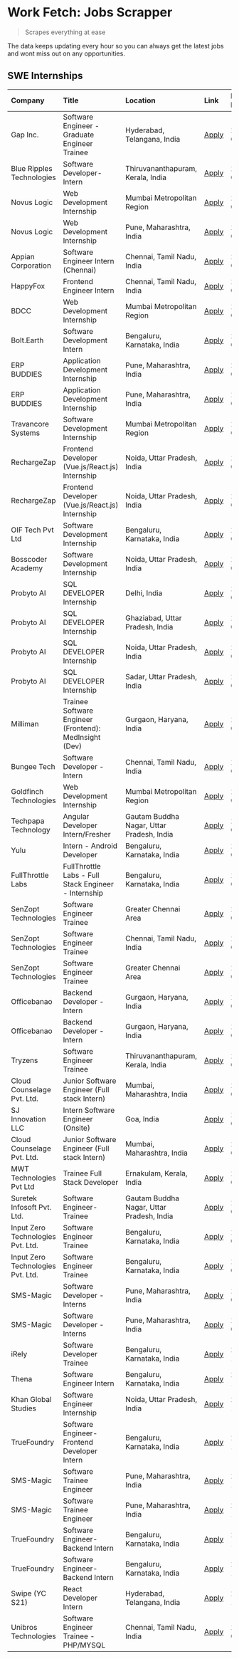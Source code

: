 # Work Fetch: Jobs Scrapper
> Scrapes everything at ease

The data keeps updating every hour so you can always get the latest jobs and wont miss out on any opportunities.

## SWE Internships
<!--START_SECTION:workfetch-->
| Company                           | Title                                                  | Location                                  | Link                                                                                                                                                                                                                                                                    | Date Posted   |
|:----------------------------------|:-------------------------------------------------------|:------------------------------------------|:------------------------------------------------------------------------------------------------------------------------------------------------------------------------------------------------------------------------------------------------------------------------|:--------------|
| Gap Inc.                          | Software Engineer - Graduate Engineer Trainee          | Hyderabad, Telangana, India               | [Apply](https://in.linkedin.com/jobs/view/software-engineer-graduate-engineer-trainee-at-gap-inc-3853818960?position=24&pageNum=0&refId=55K2eM8oFCzK7DTPQL6t2Q%3D%3D&trackingId=rNvUQe9YCj%2FWMZcqvYQnlA%3D%3D&trk=public_jobs_jserp-result_search-card)                | 2024-03-12    |
| Blue Ripples Technologies         | Software Developer- Intern                             | Thiruvananthapuram, Kerala, India         | [Apply](https://in.linkedin.com/jobs/view/software-developer-intern-at-blue-ripples-technologies-3850505983?position=20&pageNum=0&refId=55K2eM8oFCzK7DTPQL6t2Q%3D%3D&trackingId=QSNqCcWfDxiO38z83PClWQ%3D%3D&trk=public_jobs_jserp-result_search-card)                  | 2024-03-09    |
| Novus Logic                       | Web Development Internship                             | Mumbai Metropolitan Region                | [Apply](https://in.linkedin.com/jobs/view/web-development-internship-at-novus-logic-3850818621?position=54&pageNum=0&refId=55K2eM8oFCzK7DTPQL6t2Q%3D%3D&trackingId=1yvZuHtbElb2njYh7%2B0Seg%3D%3D&trk=public_jobs_jserp-result_search-card)                             | 2024-03-08    |
| Novus Logic                       | Web Development Internship                             | Pune, Maharashtra, India                  | [Apply](https://in.linkedin.com/jobs/view/web-development-internship-at-novus-logic-3850815684?position=55&pageNum=0&refId=55K2eM8oFCzK7DTPQL6t2Q%3D%3D&trackingId=qCV2yh0y%2Fcm7HJs0ti0lHQ%3D%3D&trk=public_jobs_jserp-result_search-card)                             | 2024-03-08    |
| Appian Corporation                | Software Engineer Intern (Chennai)                     | Chennai, Tamil Nadu, India                | [Apply](https://in.linkedin.com/jobs/view/software-engineer-intern-chennai-at-appian-corporation-3848335036?position=4&pageNum=0&refId=55K2eM8oFCzK7DTPQL6t2Q%3D%3D&trackingId=PTi9I2xi9CI3hDD9GLCzcA%3D%3D&trk=public_jobs_jserp-result_search-card)                   | 2024-03-07    |
| HappyFox                          | Frontend Engineer Intern                               | Chennai, Tamil Nadu, India                | [Apply](https://in.linkedin.com/jobs/view/frontend-engineer-intern-at-happyfox-3848357951?position=42&pageNum=0&refId=55K2eM8oFCzK7DTPQL6t2Q%3D%3D&trackingId=vh%2FBrLatwChRBuQt8kVKSg%3D%3D&trk=public_jobs_jserp-result_search-card)                                  | 2024-03-07    |
| BDCC                              | Web Development Internship                             | Mumbai Metropolitan Region                | [Apply](https://in.linkedin.com/jobs/view/web-development-internship-at-bdcc-3849712398?position=59&pageNum=0&refId=55K2eM8oFCzK7DTPQL6t2Q%3D%3D&trackingId=0qfGZUMzMaIjlWu7V6vwDQ%3D%3D&trk=public_jobs_jserp-result_search-card)                                      | 2024-03-07    |
| Bolt.Earth                        | Software Development Intern                            | Bengaluru, Karnataka, India               | [Apply](https://in.linkedin.com/jobs/view/software-development-intern-at-bolt-earth-3849437038?position=7&pageNum=2&refId=kQw0E32hKvmIcw9R4bua2A%3D%3D&trackingId=qmLw40Qw6cLsKuDVvisnFQ%3D%3D&trk=public_jobs_jserp-result_search-card)                                | 2024-03-07    |
| ERP BUDDIES                       | Application Development Internship                     | Pune, Maharashtra, India                  | [Apply](https://in.linkedin.com/jobs/view/application-development-internship-at-erp-buddies-3848828144?position=31&pageNum=0&refId=55K2eM8oFCzK7DTPQL6t2Q%3D%3D&trackingId=888%2BmxUHTbq9yGngJE2Hsw%3D%3D&trk=public_jobs_jserp-result_search-card)                     | 2024-03-06    |
| ERP BUDDIES                       | Application Development Internship                     | Pune, Maharashtra, India                  | [Apply](https://in.linkedin.com/jobs/view/application-development-internship-at-erp-buddies-3848828144?position=6&pageNum=2&refId=kQw0E32hKvmIcw9R4bua2A%3D%3D&trackingId=zaK7OcxWbgdyAN9xhoGoQw%3D%3D&trk=public_jobs_jserp-result_search-card)                        | 2024-03-06    |
| Travancore Systems                | Software Development Internship                        | Mumbai Metropolitan Region                | [Apply](https://in.linkedin.com/jobs/view/software-development-internship-at-travancore-systems-3847706952?position=11&pageNum=0&refId=55K2eM8oFCzK7DTPQL6t2Q%3D%3D&trackingId=IAghNdEroMF9JMou19VQHQ%3D%3D&trk=public_jobs_jserp-result_search-card)                   | 2024-03-05    |
| RechargeZap                       | Frontend Developer  (Vue.js/React.js) Internship       | Noida, Uttar Pradesh, India               | [Apply](https://in.linkedin.com/jobs/view/frontend-developer-vue-js-react-js-internship-at-rechargezap-3847708827?position=34&pageNum=0&refId=55K2eM8oFCzK7DTPQL6t2Q%3D%3D&trackingId=3wNRQmJguy%2BsoTYoG2EbYw%3D%3D&trk=public_jobs_jserp-result_search-card)          | 2024-03-05    |
| RechargeZap                       | Frontend Developer  (Vue.js/React.js) Internship       | Noida, Uttar Pradesh, India               | [Apply](https://in.linkedin.com/jobs/view/frontend-developer-vue-js-react-js-internship-at-rechargezap-3847708827?position=10&pageNum=2&refId=kQw0E32hKvmIcw9R4bua2A%3D%3D&trackingId=Wrg03c0AthMSa8haAZ2S4A%3D%3D&trk=public_jobs_jserp-result_search-card)            | 2024-03-05    |
| OIF Tech Pvt Ltd                  | Software Development Internship                        | Bengaluru, Karnataka, India               | [Apply](https://in.linkedin.com/jobs/view/software-development-internship-at-oif-tech-pvt-ltd-3846326596?position=5&pageNum=0&refId=55K2eM8oFCzK7DTPQL6t2Q%3D%3D&trackingId=awzxzkcgpuXQqUcnSeBXhg%3D%3D&trk=public_jobs_jserp-result_search-card)                      | 2024-03-04    |
| Bosscoder Academy                 | Software Development Internship                        | Noida, Uttar Pradesh, India               | [Apply](https://in.linkedin.com/jobs/view/software-development-internship-at-bosscoder-academy-3846323827?position=15&pageNum=0&refId=55K2eM8oFCzK7DTPQL6t2Q%3D%3D&trackingId=MPGrG8p4x6oTzAkS1hNqfw%3D%3D&trk=public_jobs_jserp-result_search-card)                    | 2024-03-04    |
| Probyto AI                        | SQL DEVELOPER Internship                               | Delhi, India                              | [Apply](https://in.linkedin.com/jobs/view/sql-developer-internship-at-probyto-ai-3846324863?position=38&pageNum=0&refId=55K2eM8oFCzK7DTPQL6t2Q%3D%3D&trackingId=YYhmkMl7OEBuMIUY%2BzF8zw%3D%3D&trk=public_jobs_jserp-result_search-card)                                | 2024-03-04    |
| Probyto AI                        | SQL DEVELOPER Internship                               | Ghaziabad, Uttar Pradesh, India           | [Apply](https://in.linkedin.com/jobs/view/sql-developer-internship-at-probyto-ai-3846327640?position=45&pageNum=0&refId=55K2eM8oFCzK7DTPQL6t2Q%3D%3D&trackingId=mMLwIyR%2FoezwS5Kdks63lQ%3D%3D&trk=public_jobs_jserp-result_search-card)                                | 2024-03-04    |
| Probyto AI                        | SQL DEVELOPER Internship                               | Noida, Uttar Pradesh, India               | [Apply](https://in.linkedin.com/jobs/view/sql-developer-internship-at-probyto-ai-3846328520?position=48&pageNum=0&refId=55K2eM8oFCzK7DTPQL6t2Q%3D%3D&trackingId=VGjX1yaW3lS5RPDZp3NV8Q%3D%3D&trk=public_jobs_jserp-result_search-card)                                  | 2024-03-04    |
| Probyto AI                        | SQL DEVELOPER Internship                               | Sadar, Uttar Pradesh, India               | [Apply](https://in.linkedin.com/jobs/view/sql-developer-internship-at-probyto-ai-3846329214?position=53&pageNum=0&refId=55K2eM8oFCzK7DTPQL6t2Q%3D%3D&trackingId=Zwb2vzOqDQngVQ1IB6RkHA%3D%3D&trk=public_jobs_jserp-result_search-card)                                  | 2024-03-04    |
| Milliman                          | Trainee Software Engineer (Frontend): MedInsight (Dev) | Gurgaon, Haryana, India                   | [Apply](https://in.linkedin.com/jobs/view/trainee-software-engineer-frontend-medinsight-dev-at-milliman-3792874280?position=7&pageNum=0&refId=55K2eM8oFCzK7DTPQL6t2Q%3D%3D&trackingId=FfzPqBcFHwxkFh%2FI4DRkeA%3D%3D&trk=public_jobs_jserp-result_search-card)          | 2024-03-01    |
| Bungee Tech                       | Software Developer - Intern                            | Chennai, Tamil Nadu, India                | [Apply](https://in.linkedin.com/jobs/view/software-developer-intern-at-bungee-tech-3842220746?position=50&pageNum=0&refId=55K2eM8oFCzK7DTPQL6t2Q%3D%3D&trackingId=fCx8Ac0llNBQNjU%2FYhjgPQ%3D%3D&trk=public_jobs_jserp-result_search-card)                              | 2024-02-28    |
| Goldfinch Technologies            | Web Development Internship                             | Mumbai Metropolitan Region                | [Apply](https://in.linkedin.com/jobs/view/web-development-internship-at-goldfinch-technologies-3837823879?position=52&pageNum=0&refId=55K2eM8oFCzK7DTPQL6t2Q%3D%3D&trackingId=CVEDvi2bk%2F5s%2BEy6Zl%2BGDQ%3D%3D&trk=public_jobs_jserp-result_search-card)              | 2024-02-22    |
| Techpapa Technology               | Angular Developer Intern/Fresher                       | Gautam Buddha Nagar, Uttar Pradesh, India | [Apply](https://in.linkedin.com/jobs/view/angular-developer-intern-fresher-at-techpapa-technology-3834305862?position=56&pageNum=0&refId=55K2eM8oFCzK7DTPQL6t2Q%3D%3D&trackingId=8%2BXldFMNTERgKxQEr2LaEA%3D%3D&trk=public_jobs_jserp-result_search-card)               | 2024-02-20    |
| Yulu                              | Intern - Android Developer                             | Bengaluru, Karnataka, India               | [Apply](https://in.linkedin.com/jobs/view/intern-android-developer-at-yulu-3834459982?position=47&pageNum=0&refId=55K2eM8oFCzK7DTPQL6t2Q%3D%3D&trackingId=bIM1xoSOYddQCWnMxfnRNw%3D%3D&trk=public_jobs_jserp-result_search-card)                                        | 2024-02-19    |
| FullThrottle Labs                 | FullThrottle Labs - Full Stack Engineer - Internship   | Bengaluru, Karnataka, India               | [Apply](https://in.linkedin.com/jobs/view/fullthrottle-labs-full-stack-engineer-internship-at-fullthrottle-labs-3829636016?position=57&pageNum=0&refId=55K2eM8oFCzK7DTPQL6t2Q%3D%3D&trackingId=nbmBfcqREhHTX3PJOLd%2FVg%3D%3D&trk=public_jobs_jserp-result_search-card) | 2024-02-17    |
| SenZopt Technologies              | Software Engineer Trainee                              | Greater Chennai Area                      | [Apply](https://in.linkedin.com/jobs/view/software-engineer-trainee-at-senzopt-technologies-3827688781?position=32&pageNum=0&refId=55K2eM8oFCzK7DTPQL6t2Q%3D%3D&trackingId=HxL4N4T3cDx4j%2BOfvg%2BP2A%3D%3D&trk=public_jobs_jserp-result_search-card)                   | 2024-02-12    |
| SenZopt Technologies              | Software Engineer Trainee                              | Chennai, Tamil Nadu, India                | [Apply](https://in.linkedin.com/jobs/view/software-engineer-trainee-at-senzopt-technologies-3827686880?position=44&pageNum=0&refId=55K2eM8oFCzK7DTPQL6t2Q%3D%3D&trackingId=Zo6uSDejPkU70ooYzu3s1w%3D%3D&trk=public_jobs_jserp-result_search-card)                       | 2024-02-12    |
| SenZopt Technologies              | Software Engineer Trainee                              | Greater Chennai Area                      | [Apply](https://in.linkedin.com/jobs/view/software-engineer-trainee-at-senzopt-technologies-3827688781?position=8&pageNum=2&refId=kQw0E32hKvmIcw9R4bua2A%3D%3D&trackingId=wwfgskdU52wOf3%2FQBljlsA%3D%3D&trk=public_jobs_jserp-result_search-card)                      | 2024-02-12    |
| Officebanao                       | Backend Developer - Intern                             | Gurgaon, Haryana, India                   | [Apply](https://in.linkedin.com/jobs/view/backend-developer-intern-at-officebanao-3814263731?position=26&pageNum=0&refId=55K2eM8oFCzK7DTPQL6t2Q%3D%3D&trackingId=WdpV72p8JNQYXwYJf23fyA%3D%3D&trk=public_jobs_jserp-result_search-card)                                 | 2024-01-31    |
| Officebanao                       | Backend Developer - Intern                             | Gurgaon, Haryana, India                   | [Apply](https://in.linkedin.com/jobs/view/backend-developer-intern-at-officebanao-3814263731?position=1&pageNum=2&refId=kQw0E32hKvmIcw9R4bua2A%3D%3D&trackingId=MfTn0FmCRpwi8Jo7zejl1Q%3D%3D&trk=public_jobs_jserp-result_search-card)                                  | 2024-01-31    |
| Tryzens                           | Software Engineer Trainee                              | Thiruvananthapuram, Kerala, India         | [Apply](https://in.linkedin.com/jobs/view/software-engineer-trainee-at-tryzens-3809363491?position=36&pageNum=0&refId=55K2eM8oFCzK7DTPQL6t2Q%3D%3D&trackingId=RRtpGBxOzhNs%2BWwZEJtw3Q%3D%3D&trk=public_jobs_jserp-result_search-card)                                  | 2024-01-18    |
| Cloud Counselage Pvt. Ltd.        | Junior Software Engineer (Full stack Intern)           | Mumbai, Maharashtra, India                | [Apply](https://in.linkedin.com/jobs/view/junior-software-engineer-full-stack-intern-at-cloud-counselage-pvt-ltd-3803132814?position=27&pageNum=0&refId=55K2eM8oFCzK7DTPQL6t2Q%3D%3D&trackingId=ABn8n2UWnRruUPBWVmC1Jg%3D%3D&trk=public_jobs_jserp-result_search-card)  | 2024-01-11    |
| SJ Innovation LLC                 | Intern Software Engineer (Onsite)                      | Goa, India                                | [Apply](https://in.linkedin.com/jobs/view/intern-software-engineer-onsite-at-sj-innovation-llc-3799959011?position=40&pageNum=0&refId=55K2eM8oFCzK7DTPQL6t2Q%3D%3D&trackingId=KDXfUCseLD%2BQ5IbE3K6sDw%3D%3D&trk=public_jobs_jserp-result_search-card)                  | 2024-01-11    |
| Cloud Counselage Pvt. Ltd.        | Junior Software Engineer (Full stack Intern)           | Mumbai, Maharashtra, India                | [Apply](https://in.linkedin.com/jobs/view/junior-software-engineer-full-stack-intern-at-cloud-counselage-pvt-ltd-3803132814?position=2&pageNum=2&refId=kQw0E32hKvmIcw9R4bua2A%3D%3D&trackingId=y4DuKe7XV9DhkrRGvXBnMw%3D%3D&trk=public_jobs_jserp-result_search-card)   | 2024-01-11    |
| MWT Technologies Pvt Ltd          | Trainee Full Stack Developer                           | Ernakulam, Kerala, India                  | [Apply](https://in.linkedin.com/jobs/view/trainee-full-stack-developer-at-mwt-technologies-pvt-ltd-3800921715?position=8&pageNum=0&refId=55K2eM8oFCzK7DTPQL6t2Q%3D%3D&trackingId=BIOVnK1r9i71Y0gmq4zwuw%3D%3D&trk=public_jobs_jserp-result_search-card)                 | 2024-01-09    |
| Suretek Infosoft Pvt. Ltd.        | Software Engineer-Trainee                              | Gautam Buddha Nagar, Uttar Pradesh, India | [Apply](https://in.linkedin.com/jobs/view/software-engineer-trainee-at-suretek-infosoft-pvt-ltd-3800934643?position=21&pageNum=0&refId=55K2eM8oFCzK7DTPQL6t2Q%3D%3D&trackingId=%2FqwPQnQ%2B0KdKPsndrKt6Bg%3D%3D&trk=public_jobs_jserp-result_search-card)               | 2024-01-09    |
| Input Zero Technologies Pvt. Ltd. | Software Engineer Trainee                              | Bengaluru, Karnataka, India               | [Apply](https://in.linkedin.com/jobs/view/software-engineer-trainee-at-input-zero-technologies-pvt-ltd-3800927643?position=29&pageNum=0&refId=55K2eM8oFCzK7DTPQL6t2Q%3D%3D&trackingId=a8T2znb%2FPOtix92PISqZpQ%3D%3D&trk=public_jobs_jserp-result_search-card)          | 2024-01-09    |
| Input Zero Technologies Pvt. Ltd. | Software Engineer Trainee                              | Bengaluru, Karnataka, India               | [Apply](https://in.linkedin.com/jobs/view/software-engineer-trainee-at-input-zero-technologies-pvt-ltd-3800927643?position=4&pageNum=2&refId=kQw0E32hKvmIcw9R4bua2A%3D%3D&trackingId=8nVt1kces%2B9KUZ3zeLI5EQ%3D%3D&trk=public_jobs_jserp-result_search-card)           | 2024-01-09    |
| SMS-Magic                         | Software Developer -Interns                            | Pune, Maharashtra, India                  | [Apply](https://in.linkedin.com/jobs/view/software-developer-interns-at-sms-magic-3799485343?position=33&pageNum=0&refId=55K2eM8oFCzK7DTPQL6t2Q%3D%3D&trackingId=9IjUSrVATjMNHekBoXyk8w%3D%3D&trk=public_jobs_jserp-result_search-card)                                 | 2024-01-05    |
| SMS-Magic                         | Software Developer -Interns                            | Pune, Maharashtra, India                  | [Apply](https://in.linkedin.com/jobs/view/software-developer-interns-at-sms-magic-3799485343?position=9&pageNum=2&refId=kQw0E32hKvmIcw9R4bua2A%3D%3D&trackingId=ycIcBQ1J6fM09%2BuvVvbmfA%3D%3D&trk=public_jobs_jserp-result_search-card)                                | 2024-01-05    |
| iRely                             | Software Developer Trainee                             | Bengaluru, Karnataka, India               | [Apply](https://in.linkedin.com/jobs/view/software-developer-trainee-at-irely-3801577534?position=13&pageNum=0&refId=55K2eM8oFCzK7DTPQL6t2Q%3D%3D&trackingId=zdTKWIJUWQjSx%2F9TNrBwGg%3D%3D&trk=public_jobs_jserp-result_search-card)                                   | 2023-12-22    |
| Thena                             | Software Engineer Intern                               | Bengaluru, Karnataka, India               | [Apply](https://in.linkedin.com/jobs/view/software-engineer-intern-at-thena-3778731751?position=17&pageNum=0&refId=55K2eM8oFCzK7DTPQL6t2Q%3D%3D&trackingId=cGk8XeKD7RxFiAZYCM8MsA%3D%3D&trk=public_jobs_jserp-result_search-card)                                       | 2023-12-05    |
| Khan Global Studies               | Software Engineer Internship                           | Noida, Uttar Pradesh, India               | [Apply](https://in.linkedin.com/jobs/view/software-engineer-internship-at-khan-global-studies-3766942197?position=51&pageNum=0&refId=55K2eM8oFCzK7DTPQL6t2Q%3D%3D&trackingId=HDakp85Eh2YlmUptCkzSVA%3D%3D&trk=public_jobs_jserp-result_search-card)                     | 2023-11-27    |
| TrueFoundry                       | Software Engineer- Frontend Developer Intern           | Bengaluru, Karnataka, India               | [Apply](https://in.linkedin.com/jobs/view/software-engineer-frontend-developer-intern-at-truefoundry-3790095058?position=16&pageNum=0&refId=55K2eM8oFCzK7DTPQL6t2Q%3D%3D&trackingId=%2BMkX3HGTKmWQaSOfMQB7GQ%3D%3D&trk=public_jobs_jserp-result_search-card)            | 2023-11-24    |
| SMS-Magic                         | Software Trainee Engineer                              | Pune, Maharashtra, India                  | [Apply](https://in.linkedin.com/jobs/view/software-trainee-engineer-at-sms-magic-3761409781?position=28&pageNum=0&refId=55K2eM8oFCzK7DTPQL6t2Q%3D%3D&trackingId=qRwf%2BOUoj9xtBqCw34DXPw%3D%3D&trk=public_jobs_jserp-result_search-card)                                | 2023-11-16    |
| SMS-Magic                         | Software Trainee Engineer                              | Pune, Maharashtra, India                  | [Apply](https://in.linkedin.com/jobs/view/software-trainee-engineer-at-sms-magic-3761409781?position=3&pageNum=2&refId=kQw0E32hKvmIcw9R4bua2A%3D%3D&trackingId=tR7IjOr8iLlr1eSDpv1AYg%3D%3D&trk=public_jobs_jserp-result_search-card)                                   | 2023-11-16    |
| TrueFoundry                       | Software Engineer-Backend Intern                       | Bengaluru, Karnataka, India               | [Apply](https://in.linkedin.com/jobs/view/software-engineer-backend-intern-at-truefoundry-3779508170?position=30&pageNum=0&refId=55K2eM8oFCzK7DTPQL6t2Q%3D%3D&trackingId=k00stMeymzqe%2B6%2BdelW%2Bjw%3D%3D&trk=public_jobs_jserp-result_search-card)                   | 2023-11-10    |
| TrueFoundry                       | Software Engineer-Backend Intern                       | Bengaluru, Karnataka, India               | [Apply](https://in.linkedin.com/jobs/view/software-engineer-backend-intern-at-truefoundry-3779508170?position=5&pageNum=2&refId=kQw0E32hKvmIcw9R4bua2A%3D%3D&trackingId=dnzv3AjyPv3B7coYiuh9jg%3D%3D&trk=public_jobs_jserp-result_search-card)                          | 2023-11-10    |
| Swipe (YC S21)                    | React Developer Intern                                 | Hyderabad, Telangana, India               | [Apply](https://in.linkedin.com/jobs/view/react-developer-intern-at-swipe-yc-s21-3737600089?position=18&pageNum=0&refId=55K2eM8oFCzK7DTPQL6t2Q%3D%3D&trackingId=n%2FZj8H8qjpMRNrdg%2FMxF7A%3D%3D&trk=public_jobs_jserp-result_search-card)                              | 2023-10-13    |
| Unibros Technologies              | Software Engineer Trainee - PHP/MYSQL                  | Chennai, Tamil Nadu, India                | [Apply](https://in.linkedin.com/jobs/view/software-engineer-trainee-php-mysql-at-unibros-technologies-3656599241?position=35&pageNum=0&refId=55K2eM8oFCzK7DTPQL6t2Q%3D%3D&trackingId=8NrlUt3kLf0Q3vFyBCxMVg%3D%3D&trk=public_jobs_jserp-result_search-card)             | 2023-06-12    |
<!--END_SECTION:workfetch-->
